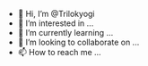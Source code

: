 - 👋 Hi, I’m @Trilokyogi
- 👀 I’m interested in ...
- 🌱 I’m currently learning ...
- 💞️ I’m looking to collaborate on ...
- 📫 How to reach me ...

<!---
Trilokyogi/Trilokyogi is a ✨ special ✨ repository because its `README.md` (this file) appears on your GitHub profile.
You can click the Preview link to take a look at your changes.
--->
